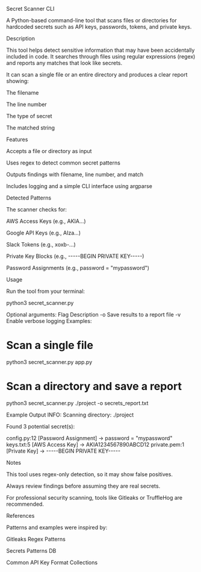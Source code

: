 Secret Scanner CLI

A Python-based command-line tool that scans files or directories for hardcoded secrets such as API keys, passwords, tokens, and private keys.

Description

This tool helps detect sensitive information that may have been accidentally included in code. It searches through files using regular expressions (regex) and reports any matches that look like secrets.

It can scan a single file or an entire directory and produces a clear report showing:

The filename

The line number

The type of secret

The matched string

Features

Accepts a file or directory as input

Uses regex to detect common secret patterns

Outputs findings with filename, line number, and match

Includes logging and a simple CLI interface using argparse

Detected Patterns

The scanner checks for:

AWS Access Keys (e.g., AKIA...)

Google API Keys (e.g., AIza...)

Slack Tokens (e.g., xoxb-...)

Private Key Blocks (e.g., -----BEGIN PRIVATE KEY-----)

Password Assignments (e.g., password = "mypassword")

Usage

Run the tool from your terminal:

python3 secret_scanner.py <path>

Optional arguments:
Flag	Description
-o <file>	Save results to a report file
-v	Enable verbose logging
Examples:
# Scan a single file
python3 secret_scanner.py app.py

# Scan a directory and save a report
python3 secret_scanner.py ./project -o secrets_report.txt

Example Output
INFO: Scanning directory: ./project

Found 3 potential secret(s):

config.py:12  [Password Assignment]  →  password = "mypassword"
keys.txt:5    [AWS Access Key]       →  AKIA1234567890ABCD12
private.pem:1 [Private Key]          →  -----BEGIN PRIVATE KEY-----

Notes

This tool uses regex-only detection, so it may show false positives.

Always review findings before assuming they are real secrets.

For professional security scanning, tools like Gitleaks or TruffleHog are recommended.

References

Patterns and examples were inspired by:

Gitleaks Regex Patterns

Secrets Patterns DB

Common API Key Format Collections
